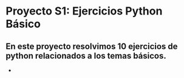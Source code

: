 # Proyecto S1: Ejercicios Python Básico

En este proyecto resolvimos 10 ejercicios de python relacionados a los temas básicos.
-
-

